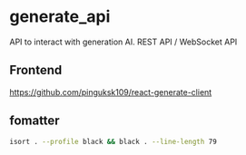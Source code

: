 # generate_api
API to interact with generation AI.
REST API / WebSocket API

## Frontend
https://github.com/pinguksk109/react-generate-client

## fomatter
```sh
isort . --profile black && black . --line-length 79
```